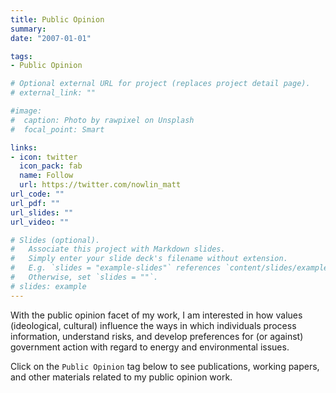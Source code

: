 ```yaml
---
title: Public Opinion 
summary: 
date: "2007-01-01"

tags:
- Public Opinion

# Optional external URL for project (replaces project detail page).
# external_link: ""

#image:
#  caption: Photo by rawpixel on Unsplash
#  focal_point: Smart

links:
- icon: twitter
  icon_pack: fab
  name: Follow
  url: https://twitter.com/nowlin_matt
url_code: ""
url_pdf: ""
url_slides: ""
url_video: ""

# Slides (optional).
#   Associate this project with Markdown slides.
#   Simply enter your slide deck's filename without extension.
#   E.g. `slides = "example-slides"` references `content/slides/example-slides.md`.
#   Otherwise, set `slides = ""`.
# slides: example
---
```


With the public opinion facet of my work, I am interested in how values (ideological, cultural) influence the ways in which individuals process information, understand risks, and develop preferences for (or against) government action with regard to energy and environmental issues.

Click on the `Public Opinion` tag below to see publications, working papers, and other materials related to my public opinion work. 